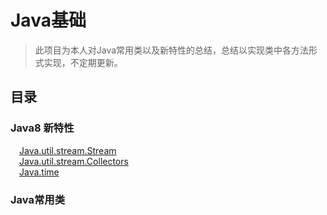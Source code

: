 Java基础
==========

>此项目为本人对Java常用类以及新特性的总结，总结以实现类中各方法形式实现，不定期更新。


目录
----

### Java8 新特性
&emsp;[Java.util.stream.Stream](https://github.com/whetherlove/java_basics/tree/master/src/java8/stream)<br />
&emsp;[Java.util.stream.Collectors](https://github.com/whetherlove/java_basics/tree/master/src/java8/collectors)<br />
&emsp;[Java.time](https://github.com/whetherlove/java_basics/tree/master/src/java8/time)<br />


### Java常用类
